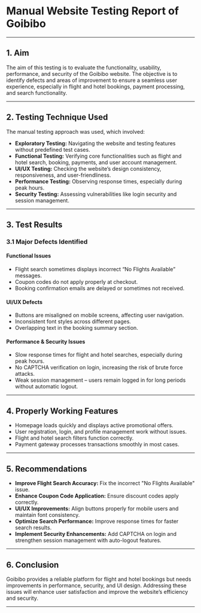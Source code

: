 # **Manual Website Testing Report of Goibibo**  
---

## **1. Aim**  
The aim of this testing is to evaluate the functionality, usability, performance, and security of the Goibibo website. The objective is to identify defects and areas of improvement to ensure a seamless user experience, especially in flight and hotel bookings, payment processing, and search functionality.  

---

## **2. Testing Technique Used**  
The manual testing approach was used, which involved:  
- **Exploratory Testing:** Navigating the website and testing features without predefined test cases.  
- **Functional Testing:** Verifying core functionalities such as flight and hotel search, booking, payments, and user account management.  
- **UI/UX Testing:** Checking the website’s design consistency, responsiveness, and user-friendliness.  
- **Performance Testing:** Observing response times, especially during peak hours.  
- **Security Testing:** Assessing vulnerabilities like login security and session management.  

---

## **3. Test Results**  

### **3.1 Major Defects Identified**  

#### **Functional Issues**  
- Flight search sometimes displays incorrect “No Flights Available” messages.  
- Coupon codes do not apply properly at checkout.  
- Booking confirmation emails are delayed or sometimes not received.  

#### **UI/UX Defects**  
- Buttons are misaligned on mobile screens, affecting user navigation.  
- Inconsistent font styles across different pages.  
- Overlapping text in the booking summary section.  

#### **Performance & Security Issues**  
- Slow response times for flight and hotel searches, especially during peak hours.  
- No CAPTCHA verification on login, increasing the risk of brute force attacks.  
- Weak session management – users remain logged in for long periods without automatic logout.  

---

## **4. Properly Working Features**  
- Homepage loads quickly and displays active promotional offers.  
- User registration, login, and profile management work without issues.  
- Flight and hotel search filters function correctly.  
- Payment gateway processes transactions smoothly in most cases.  

---

## **5. Recommendations**  
- **Improve Flight Search Accuracy:** Fix the incorrect "No Flights Available" issue.  
- **Enhance Coupon Code Application:** Ensure discount codes apply correctly.  
- **UI/UX Improvements:** Align buttons properly for mobile users and maintain font consistency.  
- **Optimize Search Performance:** Improve response times for faster search results.  
- **Implement Security Enhancements:** Add CAPTCHA on login and strengthen session management with auto-logout features.  

---

## **6. Conclusion**  
Goibibo provides a reliable platform for flight and hotel bookings but needs improvements in performance, security, and UI design. Addressing these issues will enhance user satisfaction and improve the website’s efficiency and security.  

---

